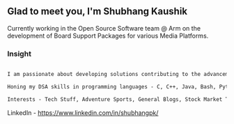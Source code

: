## Glad to meet you, I'm Shubhang Kaushik 

Currently working in the Open Source Software team @ Arm on the development of Board Support Packages for various Media Platforms.


### Insight

```markdown

I am passionate about developing solutions contributing to the advancements in Mobile Computing with Artifitial Intelligence capabilities. 

Honing my DSA skills in programming languages - C, C++, Java, Bash, Python ; along with a strong experience of working on kernel/hypervisor , Android/Distros OS Stack, Fixed Virtual Platforms, BSP, etc., I would be a great fit to work alongside with in your team.  

Interests - Tech Stuff, Adventure Sports, General Blogs, Stock Market Trends  

```
LinkedIn - https://www.linkedin.com/in/shubhangpk/



